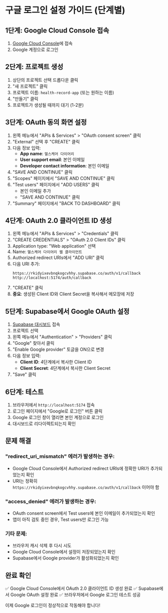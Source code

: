# 구글 로그인 설정 가이드 (단계별)

## 1단계: Google Cloud Console 접속
1. [Google Cloud Console](https://console.cloud.google.com)에 접속
2. Google 계정으로 로그인

## 2단계: 프로젝트 생성
1. 상단의 프로젝트 선택 드롭다운 클릭
2. "새 프로젝트" 클릭
3. 프로젝트 이름: `health-record-app` (또는 원하는 이름)
4. "만들기" 클릭
5. 프로젝트가 생성될 때까지 대기 (1-2분)

## 3단계: OAuth 동의 화면 설정
1. 왼쪽 메뉴에서 "APIs & Services" > "OAuth consent screen" 클릭
2. "External" 선택 후 "CREATE" 클릭
3. 다음 정보 입력:
   - **App name**: `헬스케어 다이어리`
   - **User support email**: 본인 이메일
   - **Developer contact information**: 본인 이메일
4. "SAVE AND CONTINUE" 클릭
5. "Scopes" 페이지에서 "SAVE AND CONTINUE" 클릭
6. "Test users" 페이지에서 "ADD USERS" 클릭
   - 본인 이메일 추가
   - "SAVE AND CONTINUE" 클릭
7. "Summary" 페이지에서 "BACK TO DASHBOARD" 클릭

## 4단계: OAuth 2.0 클라이언트 ID 생성
1. 왼쪽 메뉴에서 "APIs & Services" > "Credentials" 클릭
2. "CREATE CREDENTIALS" > "OAuth 2.0 Client IDs" 클릭
3. Application type: "Web application" 선택
4. Name: `헬스케어 다이어리 웹 클라이언트`
5. Authorized redirect URIs에서 "ADD URI" 클릭
6. 다음 URI 추가:
   ```
   https://rkidyixevbnqkogcvhhy.supabase.co/auth/v1/callback
   http://localhost:5174/auth/callback
   ```
7. "CREATE" 클릭
8. **중요**: 생성된 Client ID와 Client Secret을 복사해서 메모장에 저장

## 5단계: Supabase에서 Google OAuth 설정
1. [Supabase 대시보드](https://supabase.com/dashboard) 접속
2. 프로젝트 선택
3. 왼쪽 메뉴에서 "Authentication" > "Providers" 클릭
4. "Google" 찾아서 클릭
5. "Enable Google provider" 토글을 ON으로 변경
6. 다음 정보 입력:
   - **Client ID**: 4단계에서 복사한 Client ID
   - **Client Secret**: 4단계에서 복사한 Client Secret
7. "Save" 클릭

## 6단계: 테스트
1. 브라우저에서 `http://localhost:5174` 접속
2. 로그인 페이지에서 "Google로 로그인" 버튼 클릭
3. Google 로그인 창이 열리면 본인 계정으로 로그인
4. 대시보드로 리다이렉트되는지 확인

## 문제 해결

### "redirect_uri_mismatch" 에러가 발생하는 경우:
- Google Cloud Console에서 Authorized redirect URIs에 정확한 URI가 추가되었는지 확인
- URI는 정확히 `https://rkidyixevbnqkogcvhhy.supabase.co/auth/v1/callback` 이어야 함

### "access_denied" 에러가 발생하는 경우:
- OAuth consent screen에서 Test users에 본인 이메일이 추가되었는지 확인
- 앱이 아직 검토 중인 경우, Test users만 로그인 가능

### 기타 문제:
- 브라우저 캐시 삭제 후 다시 시도
- Google Cloud Console에서 설정이 저장되었는지 확인
- Supabase에서 Google provider가 활성화되었는지 확인

## 완료 확인
✅ Google Cloud Console에서 OAuth 2.0 클라이언트 ID 생성 완료
✅ Supabase에서 Google OAuth 설정 완료
✅ 브라우저에서 Google 로그인 테스트 성공

이제 Google 로그인이 정상적으로 작동해야 합니다!
